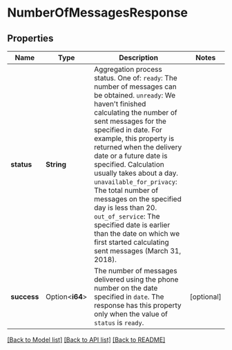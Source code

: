 # NumberOfMessagesResponse

## Properties

Name | Type | Description | Notes
------------ | ------------- | ------------- | -------------
**status** | **String** | Aggregation process status. One of:  `ready`: The number of messages can be obtained. `unready`: We haven't finished calculating the number of sent messages for the specified in date. For example, this property is returned when the delivery date or a future date is specified. Calculation usually takes about a day. `unavailable_for_privacy`: The total number of messages on the specified day is less than 20. `out_of_service`: The specified date is earlier than the date on which we first started calculating sent messages (March 31, 2018).  | 
**success** | Option<**i64**> | The number of messages delivered using the phone number on the date specified in `date`. The response has this property only when the value of `status` is `ready`.   | [optional]

[[Back to Model list]](../README.md#documentation-for-models) [[Back to API list]](../README.md#documentation-for-api-endpoints) [[Back to README]](../README.md)



